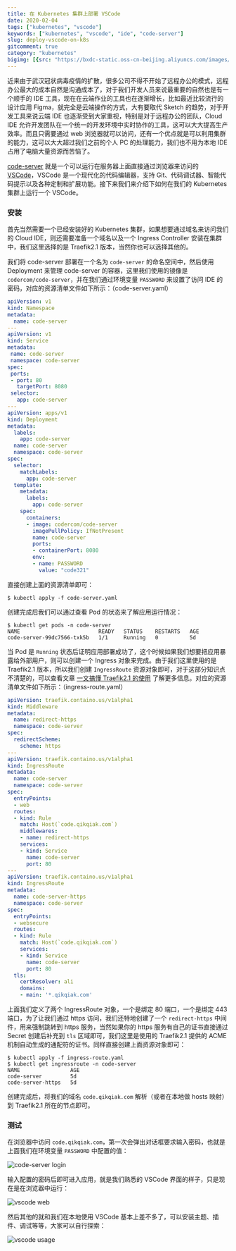 ```yaml
---
title: 在 Kubernetes 集群上部署 VSCode
date: 2020-02-04
tags: ["kubernetes", "vscode"]
keywords: ["kubernetes", "vscode", "ide", "code-server"]
slug: deploy-vscode-on-k8s
gitcomment: true
category: "kubernetes"
bigimg: [{src: "https://bxdc-static.oss-cn-beijing.aliyuncs.com/images/20200204183433.png", desc: "awesome vscode"}]
---
```

近来由于武汉冠状病毒疫情的扩散，很多公司不得不开始了远程办公的模式，远程办公最大的成本自然是沟通成本了，对于我们开发人员来说最重要的自然也是有一个顺手的 IDE 工具，现在在云端作业的工具也在逐渐增长，比如最近比较流行的设计应用 Figma，就完全是云端操作的方式，大有要取代 Sketch 的趋势，对于开发工具来说云端 IDE 也逐渐受到大家重视，特别是对于远程办公的团队，Cloud IDE 允许开发团队在一个统一的开发环境中实时协作的工具，这可以大大提高生产效率。而且只需要通过 web 浏览器就可以访问，还有一个优点就是可以利用集群的能力，这可以大大超过我们之前的个人 PC 的处理能力，我们也不用为本地 IDE 占用了电脑大量资源而苦恼了。

[code-server](https://github.com/cdr/code-server) 就是一个可以运行在服务器上面直接通过浏览器来访问的 [VSCode](https://code.visualstudio.com/)，VSCode 是一个现代化的代码编辑器，支持 Git、代码调试器、智能代码提示以及各种定制和扩展功能。接下来我们来介绍下如何在我们的 Kubernetes 集群上运行一个 VSCode。

<!--more-->

### 安装
首先当然需要一个已经安装好的 Kubernetes 集群，如果想要通过域名来访问我们的 Cloud IDE，则还需要准备一个域名以及一个 Ingress Controller 安装在集群中，我们这里选择的是 Traefik2.1 版本，当然你也可以选择其他的。

我们将 code-server 部署在一个名为 `code-server` 的命名空间中，然后使用 Deployment 来管理 code-server 的容器，这里我们使用的镜像是`codercom/code-server`，并在我们通过环境变量 `PASSWORD` 来设置了访问 IDE 的密码，对应的资源清单文件如下所示：（code-server.yaml）
```yaml
apiVersion: v1
kind: Namespace
metadata:
  name: code-server
---
apiVersion: v1
kind: Service
metadata:
 name: code-server
 namespace: code-server
spec:
 ports:
 - port: 80
   targetPort: 8080
 selector:
   app: code-server
---
apiVersion: apps/v1
kind: Deployment
metadata:
  labels:
    app: code-server
  name: code-server
  namespace: code-server
spec:
  selector:
    matchLabels:
      app: code-server
  template:
    metadata:
      labels:
        app: code-server
    spec:
      containers:
      - image: codercom/code-server
        imagePullPolicy: IfNotPresent
        name: code-server
        ports:
        - containerPort: 8080
        env:
        - name: PASSWORD
          value: "code321"
```

直接创建上面的资源清单即可：
```shell
$ kubectl apply -f code-server.yaml
```

创建完成后我们可以通过查看 Pod 的状态来了解应用运行情况：
```shell
$ kubectl get pods -n code-server
NAME                         READY   STATUS    RESTARTS   AGE
code-server-99dc7566-txk5b   1/1     Running   0          5d
```

当 Pod 是 `Running` 状态后证明应用部署成功了，这个时候如果我们想要把应用暴露给外部用户，则可以创建一个 Ingress 对象来完成。由于我们这里使用的是 Traefik2.1 版本，所以我们创建 `IngressRoute` 资源对象即可，对于这部分知识点不清楚的，可以查看文章 [一文搞懂 Traefik2.1 的使用](/post/traefik-2.1-101/) 了解更多信息。对应的资源清单文件如下所示：（ingress-route.yaml）
```yaml
apiVersion: traefik.containo.us/v1alpha1
kind: Middleware
metadata:
  name: redirect-https
  namespace: code-server
spec:
  redirectScheme:
    scheme: https
---
apiVersion: traefik.containo.us/v1alpha1
kind: IngressRoute
metadata:
  name: code-server
  namespace: code-server
spec:
  entryPoints:
  - web
  routes:
  - kind: Rule
    match: Host(`code.qikqiak.com`)
    middlewares:
    - name: redirect-https
    services:
    - kind: Service
      name: code-server
      port: 80
---
apiVersion: traefik.containo.us/v1alpha1
kind: IngressRoute
metadata:
  name: code-server-https
  namespace: code-server
spec:
  entryPoints:
  - websecure
  routes:
  - kind: Rule
    match: Host(`code.qikqiak.com`)
    services:
    - kind: Service
      name: code-server
      port: 80
  tls:
    certResolver: ali
    domains:
    - main: '*.qikqiak.com'
```

上面我们定义了两个 IngressRoute 对象，一个是绑定 80 端口，一个是绑定 443 端口，为了让我们通过 https 访问，我们还特地创建了一个 `redirect-https` 中间件，用来强制跳转到 https 服务，当然如果你的 https 服务有自己的证书直接通过 Secret 创建后补充到 `tls` 区域即可，我们这里是使用的 Traefik2.1 提供的 ACME 机制自动生成的通配符的证书。同样直接创建上面资源对象即可：
```shell
$ kubectl apply -f ingress-route.yaml
$ kubectl get ingressroute -n code-server
NAME                AGE
code-server         5d
code-server-https   5d
```

创建完成后，将我们的域名 `code.qikqiak.com` 解析（或者在本地做 hosts 映射）到 Traefik2.1 所在的节点即可。


### 测试
在浏览器中访问 `code.qikqiak.com`，第一次会弹出对话框要求输入密码，也就是上面我们在环境变量 `PASSWORD` 中配置的值：

![code-server login](https://bxdc-static.oss-cn-beijing.aliyuncs.com/images/20200204182200.png)

输入配置的密码后即可进入应用，就是我们熟悉的 VSCode 界面的样子，只是现在是在浏览器中运行：

![vscode web](https://bxdc-static.oss-cn-beijing.aliyuncs.com/images/20200204182525.png)

然后其他的就和我们在本地使用 VSCode 基本上差不多了，可以安装主题、插件、调试等等，大家可以自行探索：

![vscode usage](https://bxdc-static.oss-cn-beijing.aliyuncs.com/images/20200204182833.png)

<!--adsense-self-->
